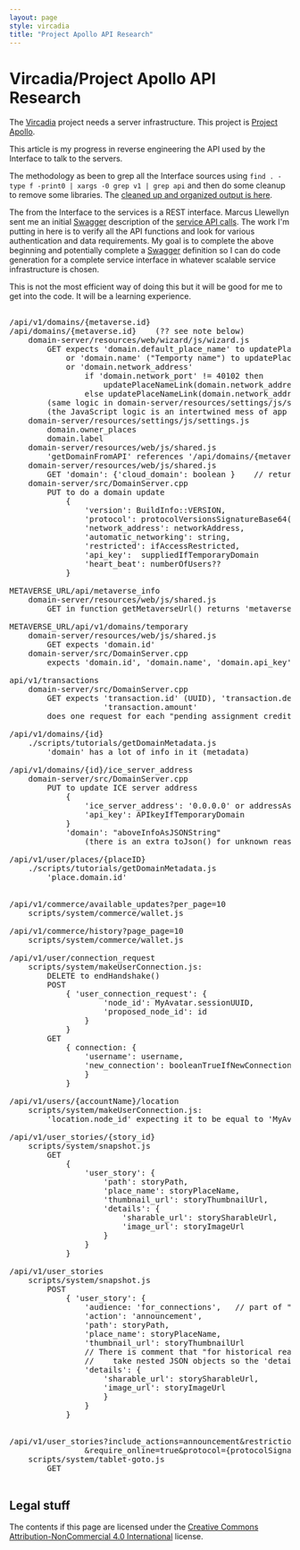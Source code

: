 ```yaml
---
layout: page
style: vircadia
title: "Project Apollo API Research"
---
```

<!--
<div id="herbal-toc">
  <ol>
    <li><a href="#raguos-module-based-spaceserver-frontend-for-opensimulator">Introduction</a></li>
      <ol>
        <li><a href="#choice-of-region-modules">Choice of Region Modules</a></li>
      </ol>
    <li><a href="#loden">Loden</a></li>
      <ol>
        <li><a href="#region-content-layers">Region Content Layers</a></li>
          <ol>
            <li><a href="#static">Static Layer</a></li>
            <li><a href="#dynamic">Dynamic Layer</a></li>
            <li><a href="#actors">Actors Layer</a></li>
            <li><a href="#editing">Editing Layer</a></li>
          </ol>
        <li><a href="#level-of-detail-computation">Level of Detail Computation</a></li>
        <li><a href="#division-hash">Division Hash</a></li>
        <li><a href="#texture-simplification">Texture Simplificiation</a></li>
        <li><a href="#asset-storage-and-access">Asset Storage and Access</a></li>
        <li><a href="#region-description-assets">Region Description Assets</a></li>
      </ol>
    <li><a href="#raguos">RaguOS</a></li>
      <ol>
        <li><a href="#editing-mode">Editing Mode</a></li>
      </ol>
    <li><a href="#revision-history">Revision History</a></li>
    <li><a href="#legal-stuff">Legal Stuff</a></li>
  </ol>
</div>
-->

# Vircadia/Project Apollo API Research

The [Vircadia] project needs a server infrastructure.
This project is [Project Apollo].

This article is my progress in reverse engineering the API used by
the Interface to talk to the servers.

The methodology as been to grep all the Interface sources
using ```find . -type f -print0 | xargs -0 grep v1 | grep api```
and then do some cleanup to remove some libraries.
The [cleaned up and organized output is here].

The from the Interface to the services is a REST interface.
Marcus Llewellyn sent me an initial [Swagger]
description of the [service API calls].
The work I'm putting in here is to verify all the API functions
and look for various authentication and data requirements.
My goal is to complete the above beginning and potentially
complete a [Swagger] definition so I can do code generation
for a complete service interface in whatever scalable
service infrastructure is chosen.

This is not the most efficient way of doing this but
it will be good for me to get into the code.
It will be a learning experience.

<pre>

/api/v1/domains/{metaverse.id}
/api/domains/{metaverse.id}    (?? see note below)
    domain-server/resources/web/wizard/js/wizard.js
        GET expects 'domain.default_place_name' to updatePlaceNameLink(domain.default_place_name)
            or 'domain.name' ("Temporty name") to updatePlaceNameLink(domain.name)
            or 'domain.network_address'
                if 'domain.network_port' != 40102 then
                    updatePlaceNameLink(domain.network_address)
                else updatePlaceNameLink(domain.network_address + ':' + domain.network_port
        (same logic in domain-server/resources/settings/js/settings.js in 'getShareName()')
        (the JavaScript logic is an intertwined mess of app logic and presentation)
    domain-server/resources/settings/js/settings.js
        domain.owner_places
        domain.label
    domain-server/resources/web/js/shared.js
        'getDomainFromAPI' references '/api/domains/{metaverse.id}' to get above data
    domain-server/resources/web/js/shared.js
        GET 'domain': {'cloud_domain': boolean }    // returned by isCloudDomain()
    domain-server/src/DomainServer.cpp
        PUT to do a domain update
            {
                'version': BuildInfo::VERSION,
                'protocol': protocolVersionsSignatureBase64(),
                'network_address': networkAddress,
                'automatic_networking': string,
                'restricted': ifAccessRestricted,
                'api_key':  suppliedIfTemporaryDomain
                'heart_beat': numberOfUsers??
            }

METAVERSE_URL/api/metaverse_info
    domain-server/resources/web/js/shared.js
        GET in function getMetaverseUrl() returns 'metaverse_url'

METAVERSE_URL/api/v1/domains/temporary
    domain-server/resources/web/js/shared.js
        GET expects 'domain.id'
    domain-server/src/DomainServer.cpp
        expects 'domain.id', 'domain.name', 'domain.api_key'

api/v1/transactions
    domain-server/src/DomainServer.cpp
        GET expects 'transaction.id' (UUID), 'transaction.destination_wallet_id',
                    'transaction.amount'
        does one request for each "pending assignment credit"

/api/v1/domains/{id}
    ./scripts/tutorials/getDomainMetadata.js
        'domain' has a lot of info in it (metadata)

/api/v1/domains/{id}/ice_server_address
    domain-server/src/DomainServer.cpp
        PUT to update ICE server address
            {
                'ice_server_address': '0.0.0.0' or addressAsString,
                'api_key': APIkeyIfTemporaryDomain
            }
            'domain': "aboveInfoAsJSONString"
                (there is an extra toJson() for unknown reasons)

/api/v1/user/places/{placeID}
    ./scripts/tutorials/getDomainMetadata.js
        'place.domain.id'


/api/v1/commerce/available_updates?per_page=10
    scripts/system/commerce/wallet.js

/api/v1/commerce/history?page_page=10
    scripts/system/commerce/wallet.js

/api/v1/user/connection_request
    scripts/system/makeUserConnection.js:
        DELETE to endHandshake()
        POST
            { 'user_connection_request': {
                    'node_id': MyAvatar.sessionUUID,
                    'proposed_node_id': id
                }
            }
        GET
            { connection: {
                'username': username,
                'new_connection': booleanTrueIfNewConnectionOtherwiseAlreadyConnected
                }
            }

/api/v1/users/{accountName}/location
    scripts/system/makeUserConnection.js:
        'location.node_id' expecting it to be equal to 'MyAvatar.sessionUUID'

/api/v1/user_stories/{story_id}
    scripts/system/snapshot.js
        GET
            {
                'user_story': {
                    'path': storyPath,
                    'place_name': storyPlaceName,
                    'thumbnail_url': storyThumbnailUrl,
                    'details': {
                        'sharable_url': storySharableUrl,
                        'image_url': storyImageUrl
                    }
                }
            }

/api/v1/user_stories
    scripts/system/snapshot.js
        POST
            { 'user_story': {
                'audience: 'for_connections',   // part of "BlastToConnections"
                'action': 'announcement',
                'path': storyPath,
                'place_name': storyPlaceName,
                'thumbnail_url': storyThumbnailUrl
                // There is comment that "for historical reasons" the server doesn't
                //    take nested JSON objects so the 'details' contents are stringified
                'details': {
                    'sharable_url': storySharableUrl,
                    'image_url': storyImageUrl
                    }
                }
            }


/api/v1/user_stories?include_actions=announcement&restriction=open,hifi
                &require_online=true&protocol={protocolSignature}&per_page=10
    scripts/system/tablet-goto.js
        GET

</pre>

## Legal stuff

The contents if this page are licensed under the 
[Creative Commons Attribution-NonCommercial 4.0 International]
license.

[Vircadia]: https://vircadia.com/
[Project Apollo]: https://github.com/kasenvr/project-apollo
[cleaned up and organized output is here]: ./CleanedUpURLs.html
[Swagger]: https://swagger.io/
[service API calls]: https://hifimetaverseapi.azurewebsites.net/index.html
[BSD License]: http://opensource.org/licenses/BSD-3-Clause
[MIT License]: http://opensource.org/licenses/MIT
[Apache License]: http://opensource.org/licenses/Apache-2.0
[Creative Commons Attribution-NonCommercial 4.0 International]: http://creativecommons.org/licenses/by-nc/4.0/

<!-- vim: ts=2 sw=2 et ai
-->

